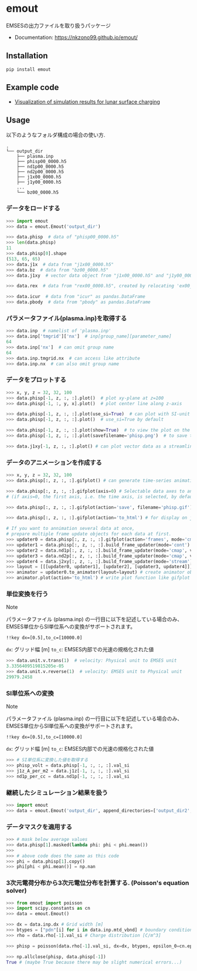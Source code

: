 # emout
EMSESの出力ファイルを取り扱うパッケージ

* Documentation: https://nkzono99.github.io/emout/

## Installation
```
pip install emout
```

## Example code

-  [Visualization of simulation results for lunar surface charging](https://nbviewer.org/github/Nkzono99/examples/blob/main/examples/emout/example.ipynb)

## Usage
以下のようなフォルダ構成の場合の使い方.
```
.
└── output_dir
    ├── plasma.inp
    ├── phisp00_0000.h5
    ├── nd1p00_0000.h5
    ├── nd2p00_0000.h5
    ├── j1x00_0000.h5
    ├── j1y00_0000.h5
    ...
    └── bz00_0000.h5
```

### データをロードする
``` python
>>> import emout
>>> data = emout.Emout('output_dir')

>>> data.phisp  # data of "phisp00_0000.h5"
>>> len(data.phisp)
11
>>> data.phisp[0].shape
(513, 65, 65)
>>> data.j1x  # data from "j1x00_0000.h5"
>>> data.bz  # data from "bz00_0000.h5"
>>> data.j1xy  # vector data object from "j1x00_0000.h5" and "j1y00_0000.h5"

>>> data.rex  # data from "rex00_0000.h5", created by relocating 'ex00_0000.h5'

>>> data.icur  # data from "icur" as pandas.DataFrame
>>> data.pbody  # data from "pbody" as pandas.DataFrame
```

### パラメータファイル(plasma.inp)を取得する
```python
>>> data.inp  # namelist of 'plasma.inp'
>>> data.inp['tmgrid']['nx']  # inp[group_name][parameter_name]
64
>>> data.inp['nx']  # can omit group name
64
>>> data.inp.tmgrid.nx  # can access like attribute
>>> data.inp.nx  # can also omit group name
```

### データをプロットする
```python
>>> x, y, z = 32, 32, 100
>>> data.phisp[-1, z, :, :].plot()  # plot xy-plane at z=100
>>> data.phisp[-1, :, y, x].plot()  # plot center line along z-axis

>>> data.phisp[-1, z, :, :].plot(use_si=True)  # can plot with SI-unit (such as x[m], y[m], phisp[V])
>>> data.phisp[-1, z, :, :].plot()  # use_si=True by default

>>> data.phisp[-1, z, :, :].plot(show=True)  # to view the plot on the fly (same as matplotlib.pyplot.show())
>>> data.phisp[-1, z, :, :].plot(savefilename='phisp.png')  # to save to the file

>>> data.j1xy[-1, z, :, :].plot() # can plot vector data as a streamline
```

### データのアニメーションを作成する
```python
>>> x, y, z = 32, 32, 100
>>> data.phisp[:, z, :, :].gifplot() # can generate time-series animation

>>> data.phisp[:, z, :, :].gifplot(axis=0) # Selectable data axes to animate
# (if axis=0, the first axis, i.e. the time axis, is selected, by default axis=0)

>>> data.phisp[:, z, :, :].gifplot(action='save', filename='phisp.gif') # for save on a file

>>> data.phisp[:, z, :, :].gifplot(action='to_html') # for display on jupyter

# If you want to annimation several data at once,
# prepare multiple frame update objects for each data at first.
>>> updater0 = data.phisp[:, z, :, :].gifplot(action='frames', mode='cmap')
>>> updater1 = data.phisp[:, z, :, :].build_frame_updater(mode='cont') # == gifplot(action='frames', mode='cont')
>>> updater2 = data.nd1p[:, z, :, :].build_frame_updater(mode='cmap', vmin=1e-3, vmax=20, norm='log')
>>> updater3 = data.nd2p[:, z, :, :].build_frame_updater(mode='cmap', vmin=1e-3, vmax=20, norm='log')
>>> updater4 = data.j2xy[:, z, :, :].build_frame_updater(mode='stream')
>>> layout = [[[updater0, updater1], [updater2], [updater3, updater4]]]
>>> animator = updater0.to_animator(layout=layout) # create animator object from frame object (phisp: cmap+cont, nd1p: cmap, nd2p: cmap+current-stream)
>>> animator.plot(action='to_html') # write plot function like gifplot 
```

### 単位変換を行う
> [!NOTE]
> パラメータファイル (plasma.inp) の一行目に以下を記述している場合のみ、EMSES単位からSI単位系への変換がサポートされます。
> 
> ```
> !!key dx=[0.5],to_c=[10000.0]
> ```
> 
> ```dx```: グリッド幅 [m]
> ```to_c```: EMSES内部での光速の規格化された値

``` python
>>> data.unit.v.trans(1)  # velocity: Physical unit to EMSES unit
3.3356409519815205e-05
>>> data.unit.v.reverse(1)  # velocity: EMSES unit to Physical unit
29979.2458
```

### SI単位系への変換
> [!NOTE]
> パラメータファイル (plasma.inp) の一行目に以下を記述している場合のみ、EMSES単位からSI単位系への変換がサポートされます。
> 
> ```
> !!key dx=[0.5],to_c=[10000.0]
> ```
> 
> ```dx```: グリッド幅 [m]
> ```to_c```: EMSES内部での光速の規格化された値

``` python
>>> # SI単位系に変換した値を取得する
>>> phisp_volt = data.phisp[-1, :, :, :].val_si
>>> j1z_A_per_m2 = data.j1z[-1, :, :, :].val_si
>>> nd1p_per_cc = data.nd1p[-1, :, :, :].val_si
```

### 継続したシミュレーション結果を扱う
``` python
>>> import emout
>>> data = emout.Emout('output_dir', append_directories=['output_dir2', 'output_dir3'])
```

### データマスクを適用する
``` python
>>> # mask below average values
>>> data.phisp[1].masked(lambda phi: phi < phi.mean())
>>>
>>> # above code does the same as this code
>>> phi = data.phisp[1].copy()
>>> phi[phi < phi.mean()] = np.nan
```

### 3次元電荷分布から3次元電位分布を計算する. (Poisson's equation solver)
``` python
>>> from emout import poisson
>>> import scipy.constants as cn
>>> data = emout.Emout()

>>> dx = data.inp.dx # Grid width [m]
>>> btypes = ["pdn"[i] for i in data.inp.mtd_vbnd] # boundary conditions
>>> rho = data.rho[-1].val_si # Charge distribution [C/m^3]

>>> phisp = poisson(data.rho[-1].val_si, dx=dx, btypes, epsilon_0=cn.epsilon_0)

>>> np.allclose(phisp, data.phisp[-1])
True # (maybe True because there may be slight numerical errors...)
```